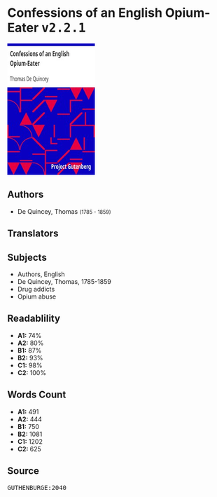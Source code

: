 # Confessions of an English Opium-Eater <kbd>v2.2.1</kbd>

![](./cover.medium.jpg "")

## Authors


 - De Quincey, Thomas <small>(1785 - 1859)</small>

## Translators



## Subjects


 - Authors, English
 - De Quincey, Thomas, 1785-1859
 - Drug addicts
 - Opium abuse

## Readablility


 - **A1:** 74%
 - **A2:** 80%
 - **B1:** 87%
 - **B2:** 93%
 - **C1:** 98%
 - **C2:** 100%

## Words Count


 - **A1:** 491
 - **A2:** 444
 - **B1:** 750
 - **B2:** 1081
 - **C1:** 1202
 - **C2:** 625

## Source


<kbd>GUTHENBURGE:2040</kbd>
